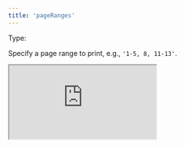 ```yaml
---
title: 'pageRanges'
---
```


Type: <Type children='<string>'/><br/>

Specify a page range to print, e.g., `'1-5, 8, 11-13'`.

<Iframe
  src="https://api.microlink.io/?url=https://stripe.com&pdf&landscape&embed=pdf.url&pageRanges=1-1"
/>

<MultiCodeEditor languages={{
  Shell: `microlink-api https://stripe.com&pdf&landscape`,
  'Node.js': `const mql = require('@microlink/mql')
 
module.exports = async () => {
  const { status, data, response } = await mql(
    'https://stripe.com'. { 
      pdf: false,
      landscape: true,
      pageRanges: '1-1'
  })
  console.log(status, data)
}
  `
  }} 
/>

If you want to print just one page, specify it as range, e.g., `'1-1'`.
